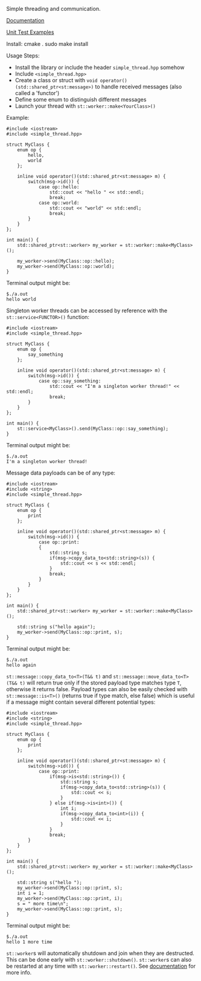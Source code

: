 Simple threading and communication.

[Documentation](https://durandaltheta.github.io/sthread/)

[Unit Test Examples](tst/simple_thread_tst.cpp)

Install:
cmake .
sudo make install

Usage Steps:
- Install the library or include the header `simple_thread.hpp` somehow
- Include `<simple_thread.hpp>`
- Create a class or struct with `void operator()(std::shared_ptr<st:message>)` to 
handle received messages (also called a 'functor')
- Define some enum to distinguish different messages 
- Launch your thread with `st::worker::make<YourClass>()`

Example:
```
#include <iostream>
#include <simple_thread.hpp>

struct MyClass {
    enum op {
        hello,
        world
    };

    inline void operator()(std::shared_ptr<st:message> m) {
        switch(msg->id()) {
            case op::hello:
                std::cout << "hello " << std::endl;
                break;
            case op::world:
                std::cout << "world" << std::endl;
                break;
        }
    }
};

int main() {
    std::shared_ptr<st::worker> my_worker = st::worker::make<MyClass>();

    my_worker->send(MyClass::op::hello);
    my_worker->send(MyClass::op::world);
}
```

Terminal output might be:
```
$./a.out
hello world
```

Singleton worker threads can be accessed by reference with the `st::service<FUNCTOR>()` function:
```
#include <iostream>
#include <simple_thread.hpp>

struct MyClass {
    enum op {
        say_something
    };

    inline void operator()(std::shared_ptr<st:message> m) {
        switch(msg->id()) {
            case op::say_something:
                std::cout << "I'm a singleton worker thread!" << std::endl;
                break;
        }
    }
};

int main() {
    st::service<MyClass>().send(MyClass::op::say_something);
}
```

Terminal output might be:
```
$./a.out
I'm a singleton worker thread!
```

Message data payloads can be of any type:
```
#include <iostream>
#include <string>
#include <simple_thread.hpp>

struct MyClass {
    enum op {
        print
    };

    inline void operator()(std::shared_ptr<st:message> m) {
        switch(msg->id()) {
            case op::print:
            {
                std::string s;
                if(msg->copy_data_to<std::string>(s)) {
                    std::cout << s << std::endl;
                }
                break;
            }
        }
    }
};

int main() {
    std::shared_ptr<st::worker> my_worker = st::worker::make<MyClass>();

    std::string s("hello again");
    my_worker->send(MyClass::op::print, s);
}
```

Terminal output might be:
```
$./a.out
hello again
```

`st::message::copy_data_to<T>(T&& t)` and `st::message::move_data_to<T>(T&& t)` will return true only if the stored payload type matches type `T`, otherwise it returns false. Payload types can also be easily checked with `st::message::is<T>()` (returns true if type match, else false) which is useful if a message might contain several different potential types:
```
#include <iostream>
#include <string>
#include <simple_thread.hpp>

struct MyClass {
    enum op {
        print
    };

    inline void operator()(std::shared_ptr<st:message> m) {
        switch(msg->id()) {
            case op::print:
                if(msg->is<std::string>()) {
                    std::string s;
                    if(msg->copy_data_to<std::string>(s)) {
                        std::cout << s;
                    }
                } else if(msg->is<int>()) {
                    int i;
                    if(msg->copy_data_to<int>(i)) {
                        std::cout << i;
                    }
                }
                break;
        }
    }
};

int main() {
    std::shared_ptr<st::worker> my_worker = st::worker::make<MyClass>();

    std::string s("hello ");
    my_worker->send(MyClass::op::print, s);
    int i = 1;
    my_worker->send(MyClass::op::print, i);
    s = " more time\n";
    my_worker->send(MyClass::op::print, s);
}
```

Terminal output might be:
```
$./a.out
hello 1 more time
```

`st::worker`s will automatically shutdown and join when they are destructed. This can be done early with `st::worker::shutdown()`. `st::worker`s can also be restarted at any time with `st::worker::restart()`. See 
[documentation](https://durandaltheta.github.io/sthread/) for more info.

